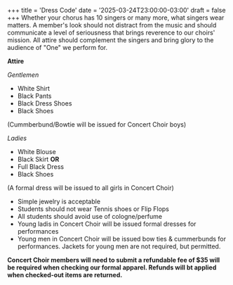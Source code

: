+++
title = 'Dress Code'
date = '2025-03-24T23:00:00-03:00'
draft = false
+++
Whether your chorus has 10 singers or many more, what singers wear matters. A member's look should not distract from the music and should communicate a level of seriousness that brings reverence to our choirs' mission. All attire should complement the singers and bring glory to the audience of "One" we perform for.

**Attire**

*Gentlemen*
* White Shirt
* Black Pants
* Black Dress Shoes
* Black Shoes

(Cummberbund/Bowtie will be issued for Concert Choir boys)

*Ladies*
* White Blouse
* Black Skirt
**OR**
* Full Black Dress
* Black Shoes

(A formal dress will be issued to all girls in Concert Choir)


* Simple jewelry is acceptable
* Students should not wear Tennis shoes or Flip Flops
* All students should avoid use of cologne/perfume
* Young ladis in Concert Choir will be issued formal dresses for performances
* Young men in Concert Choir will be issued bow ties & cummerbunds for performances. Jackets for young men are not required, but permitted.

**Concert Choir members will need to submit a refundable fee of $35 will be required when checking our formal apparel. Refunds will bt applied when checked-out items are returned.**